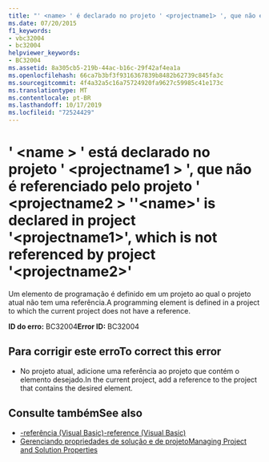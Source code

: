 ```yaml
---
title: "' <name> ' é declarado no projeto ' <projectname1> ', que não é referenciado pelo projeto ' <projectname2> '"
ms.date: 07/20/2015
f1_keywords:
- vbc32004
- bc32004
helpviewer_keywords:
- BC32004
ms.assetid: 8a305cb5-219b-44ac-b16c-29f42af4ea1a
ms.openlocfilehash: 66ca7b3bf3f9316367839b8482b62739c845fa3c
ms.sourcegitcommit: 4f4a32a5c16a75724920fa9627c59985c41e173c
ms.translationtype: MT
ms.contentlocale: pt-BR
ms.lasthandoff: 10/17/2019
ms.locfileid: "72524429"
---
```

# <a name="name-is-declared-in-project-projectname1-which-is-not-referenced-by-project-projectname2"></a><span data-ttu-id="ff7fd-102">' \<name > ' está declarado no projeto ' \<projectname1 > ', que não é referenciado pelo projeto ' \<projectname2 > '</span><span class="sxs-lookup"><span data-stu-id="ff7fd-102">'\<name>' is declared in project '\<projectname1>', which is not referenced by project '\<projectname2>'</span></span>
<span data-ttu-id="ff7fd-103">Um elemento de programação é definido em um projeto ao qual o projeto atual não tem uma referência.</span><span class="sxs-lookup"><span data-stu-id="ff7fd-103">A programming element is defined in a project to which the current project does not have a reference.</span></span>  
  
 <span data-ttu-id="ff7fd-104">**ID do erro:** BC32004</span><span class="sxs-lookup"><span data-stu-id="ff7fd-104">**Error ID:** BC32004</span></span>  
  
## <a name="to-correct-this-error"></a><span data-ttu-id="ff7fd-105">Para corrigir este erro</span><span class="sxs-lookup"><span data-stu-id="ff7fd-105">To correct this error</span></span>  
  
- <span data-ttu-id="ff7fd-106">No projeto atual, adicione uma referência ao projeto que contém o elemento desejado.</span><span class="sxs-lookup"><span data-stu-id="ff7fd-106">In the current project, add a reference to the project that contains the desired element.</span></span>  
  
## <a name="see-also"></a><span data-ttu-id="ff7fd-107">Consulte também</span><span class="sxs-lookup"><span data-stu-id="ff7fd-107">See also</span></span>

- [<span data-ttu-id="ff7fd-108">-referência (Visual Basic)</span><span class="sxs-lookup"><span data-stu-id="ff7fd-108">-reference (Visual Basic)</span></span>](../../visual-basic/reference/command-line-compiler/reference.md)
- [<span data-ttu-id="ff7fd-109">Gerenciando propriedades de solução e de projeto</span><span class="sxs-lookup"><span data-stu-id="ff7fd-109">Managing Project and Solution Properties</span></span>](/visualstudio/ide/managing-project-and-solution-properties)
